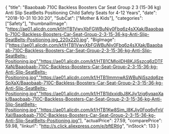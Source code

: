 {
	"title": "Baaobaab 710C Backless Boosters Car Seat Group 2 3 (15-36 kg) Anti Slip SeatBelts Positioning Child Safety Seats for 4-12 Years",
	"date": "2018-10-31 10:30:20",
	"SubCat": ["Mother & Kids"],
	"categories": ["Safety"],
	"thumbnailImage": "https://ae01.alicdn.com/kf/HTB1VwvXbFGWBuNjy0Fbq6z4sXXak/Baaobaab-710C-Backless-Boosters-Car-Seat-Group-2-3-15-36-kg-Anti-Slip-SeatBelts-Positioning.jpg_220x220.jpg",
	"BigImage": ["https://ae01.alicdn.com/kf/HTB1VwvXbFGWBuNjy0Fbq6z4sXXak/Baaobaab-710C-Backless-Boosters-Car-Seat-Group-2-3-15-36-kg-Anti-Slip-SeatBelts-Positioning.jpg","https://ae01.alicdn.com/kf/HTB1CMloilDH8KJjSszcq6zDTFXaN/Baaobaab-710C-Backless-Boosters-Car-Seat-Group-2-3-15-36-kg-Anti-Slip-SeatBelts-Positioning.jpg","https://ae01.alicdn.com/kf/HTB1ImmnwASWBuNjSszdq6zeSpXaX/Baaobaab-710C-Backless-Boosters-Car-Seat-Group-2-3-15-36-kg-Anti-Slip-SeatBelts-Positioning.jpg","https://ae01.alicdn.com/kf/HTB1IdxxidbJ8KJjy1zjq6yqapXak/Baaobaab-710C-Backless-Boosters-Car-Seat-Group-2-3-15-36-kg-Anti-Slip-SeatBelts-Positioning.jpg","https://ae01.alicdn.com/kf/HTB1Kw8Sim_I8KJjy0Foq6yFnVXal/Baaobaab-710C-Backless-Boosters-Car-Seat-Group-2-3-15-36-kg-Anti-Slip-SeatBelts-Positioning.jpg"],
	"actualPrice": 27.59,
	"comparePrice": 59.98,
	"linkurl": "http://s.click.aliexpress.com/e/bftERtIg",
	"inStock": 133
}
